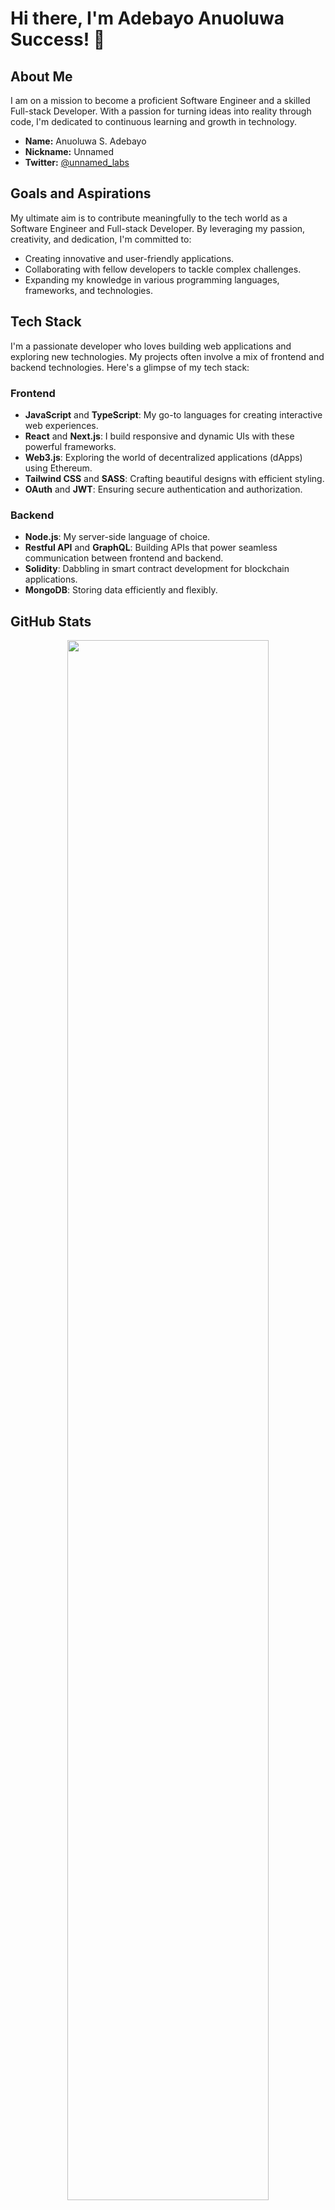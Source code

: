 # Hi there, I'm Adebayo Anuoluwa Success! 👋

## About Me

I am on a mission to become a proficient Software Engineer and a skilled Full-stack Developer. With a passion for turning ideas into reality through code, I'm dedicated to continuous learning and growth in technology.

- **Name:** Anuoluwa S. Adebayo
- **Nickname:** Unnamed
- **Twitter:** [@unnamed_labs](https://twitter.com/unnamed_labs)


## Goals and Aspirations

My ultimate aim is to contribute meaningfully to the tech world as a Software Engineer and Full-stack Developer. By leveraging my passion, creativity, and dedication, I'm committed to:

- Creating innovative and user-friendly applications.
- Collaborating with fellow developers to tackle complex challenges.
- Expanding my knowledge in various programming languages, frameworks, and technologies.

## Tech Stack
I'm a passionate developer who loves building web applications and exploring new technologies. My projects often involve a mix of frontend and backend technologies. Here's a glimpse of my tech stack:

### Frontend
- **JavaScript** and **TypeScript**: My go-to languages for creating interactive web experiences.
- **React** and **Next.js**: I build responsive and dynamic UIs with these powerful frameworks.
- **Web3.js**: Exploring the world of decentralized applications (dApps) using Ethereum.
- **Tailwind CSS** and **SASS**: Crafting beautiful designs with efficient styling.
- **OAuth** and **JWT**: Ensuring secure authentication and authorization.

### Backend
- **Node.js**: My server-side language of choice.
- **Restful API** and **GraphQL**: Building APIs that power seamless communication between frontend and backend.
- **Solidity**: Dabbling in smart contract development for blockchain applications.
- **MongoDB**: Storing data efficiently and flexibly.

## GitHub Stats

<div align="center">
<a href="https://github-readme-stats.vercel.app/api?username=unnamed-lab&show_icons=true&theme=tokyonight"><img align="center" width="80%" src="https://github-readme-stats.vercel.app/api?username=unnamed-lab&show_icons=true&theme=tokyonight" /></a>
</div>

<br/>

<div align="center">
<a href="https://github.com/unnamed-lab/github-readme-stats"><img align="center" width="80%" src="https://github-readme-stats.vercel.app/api/top-langs/?username=unnamed-lab&layout=compact&theme=buefy&hide_border=true" /></a>
</div>

<br/>
<div align="center">
  <img src="http://github-readme-streak-stats.herokuapp.com?user=unnamed-lab&theme=vision-friendly-dark&background=000000&border=FDFFFE" width="80%" alt="GitHub Streak">
</div>

<br />
<div align="center">
  <a href="https://gitroll.io/profile/uA7XhMz57ZKTJW1q9ud48LNsnACF2" target="_blank"><img src="https://gitroll.io/api/badges/profiles/v1/uA7XhMz57ZKTJW1q9ud48LNsnACF2" width="80% alt="GitRoll Profile Badge"/></a>
</div>

<div align="center">
 <img src="https://komarev.com/ghpvc/?username=unnamed-lab&style=flat-square&color=blue" alt="Unnamed"  height="30em" display="block">
</div>

### 📱 Connect with me:

[![Linkedin Badge](https://img.shields.io/badge/-LinkedIn-blue?style=flat&logo=Linkedin&logoColor=white)](https://www.linkedin.com/in/mradebayo2018)
[![WhatsApp Badge](https://img.shields.io/badge/-WhatsApp-success?style=flat&logo=WhatsApp&logoColor=white)](https://api.whatsapp.com/send?phone=2347034268709)
[![Twitter Badge](https://img.shields.io/badge/-Twitter-blue?style=flat&logo=Twitter&logoColor=white)](https://twitter.com/unnamedcodes)

Let's connect and collaborate! Feel free to explore my repositories and reach out. 🚀

